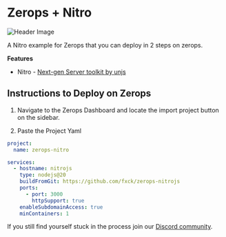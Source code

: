 # Zerops + Nitro

![Header Image](https://storage-prg1.zerops.io/4gn35-objectstorage0/upload-dir/nitro-zerops.png)

A Nitro example for Zerops that you can deploy in 2 steps on zerops.

**Features**

- Nitro - [Next-gen Server toolkit by unjs](https://nitro.unjs.io)

## Instructions to Deploy on Zerops

1. Navigate to the Zerops Dashboard and locate the import project button on the sidebar.

2. Paste the Project Yaml

```yaml
project:
  name: zerops-nitro

services:
  - hostname: nitrojs
    type: nodejs@20
    buildFromGit: https://github.com/fxck/zerops-nitrojs
    ports:
      - port: 3000
        httpSupport: true
    enableSubdomainAccess: true
    minContainers: 1
```

If you still find yourself stuck in the process join our [Discord community](https://discord.gg/5ptAqtpyvh).
